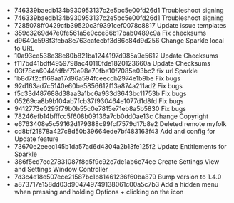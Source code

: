 - 746339baedb134b930953137c2e5bc5e00fd26d1 Troubleshoot signing
- 746339baedb134b930953137c2e5bc5e00fd26d1 Troubleshoot signing
- 7285078ff0429cfb39520c3f9391cef0078c8817 Update issue templates
- 359c3269d47e0fe561a5e0cce86b17bab0489c9a Fix checksums
- d9640c598f3fcba8e763cafecbf3d86c84d9d256 Change Sparkle local to URL
- 10a93ce538e38e80b821ba1244197d985a9e5612 Update Checksums
- f117bd41bdff4959798ac40110fde1820123660a Update Checksums
- 03f78ca6044fdfbf79e98e70fbe10f7085e03bc2 fix url Sparkle
- 1b8d7f2cf169aa17d96a594fceecdb2974e1b9be Fix bugs
- 92d163ad7c5140e60be5856612f13a874a211ad2 Fix bugs
- f5c33d487688d38aa3a1bc6a933d3643bc11753b Fix bugs
- 05269ca8b9b104ab7fcb37f930464e1077d1d8fd Fix bugs
- 9412773e0295f79b0b55c0e7815e71eb8a5b5830 Fix bugs
- 78246efb14bfffcc5f608b09136a7cb0dd0ae13c Change Copyright
- e6763408e5c59162d179388c99fcf7579d17b8e2 Deleted remote myfolk
- cd8bf21878a427c8d50b39664ede7bf483163f43 Add and config for Update feature
- 73670e2eeec145b1da57ad6d4304a2b13fe125f2 Update Entitlements for Sparkle
- 386f5ed7ec27831087f8d5f9c92c7de1ab6c74ee Create Settings View and Settings Window Controller
- 7d3c4e18e507ece21587bc1b81461236f60ba879 Bump version to 1.4.0
- a873717e158dd03d904749749138061c00a5c7b3 Add a hidden menu when pressing and holding Options + clicking on the icon
